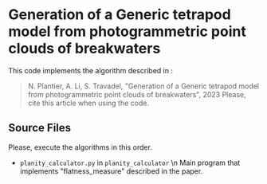# Generation of a Generic tetrapod model from photogrammetric point clouds of breakwaters
This code implements the algorithm described in :
> N. Plantier, A. Li, S. Travadel, "Generation of a Generic tetrapod model from photogrammetric point clouds of breakwaters", 2023
Please, cite this article when using the code. 

## Source Files

Please, execute the algorithms in this order. 

- `planity_calculator.py` in `planity_calculator` \n
Main program that implements "flatness_measure" described in the paper. 
